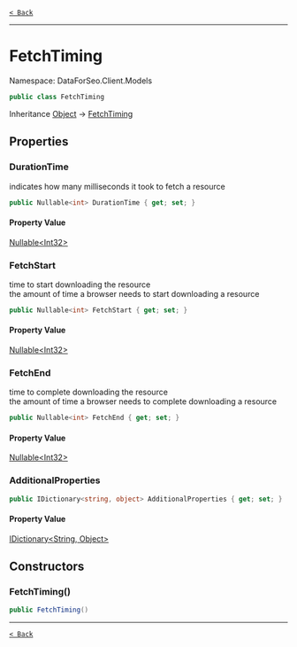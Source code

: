 [`< Back`](./)

---

# FetchTiming

Namespace: DataForSeo.Client.Models

```csharp
public class FetchTiming
```

Inheritance [Object](https://docs.microsoft.com/en-us/dotnet/api/system.object) → [FetchTiming](./dataforseo.client.models.fetchtiming)

## Properties

### **DurationTime**

indicates how many milliseconds it took to fetch a resource

```csharp
public Nullable<int> DurationTime { get; set; }
```

#### Property Value

[Nullable&lt;Int32&gt;](https://docs.microsoft.com/en-us/dotnet/api/system.nullable-1)<br>

### **FetchStart**

time to start downloading the resource
 <br>the amount of time a browser needs to start downloading a resource

```csharp
public Nullable<int> FetchStart { get; set; }
```

#### Property Value

[Nullable&lt;Int32&gt;](https://docs.microsoft.com/en-us/dotnet/api/system.nullable-1)<br>

### **FetchEnd**

time to complete downloading the resource
 <br>the amount of time a browser needs to complete downloading a resource

```csharp
public Nullable<int> FetchEnd { get; set; }
```

#### Property Value

[Nullable&lt;Int32&gt;](https://docs.microsoft.com/en-us/dotnet/api/system.nullable-1)<br>

### **AdditionalProperties**

```csharp
public IDictionary<string, object> AdditionalProperties { get; set; }
```

#### Property Value

[IDictionary&lt;String, Object&gt;](https://docs.microsoft.com/en-us/dotnet/api/system.collections.generic.idictionary-2)<br>

## Constructors

### **FetchTiming()**

```csharp
public FetchTiming()
```

---

[`< Back`](./)
